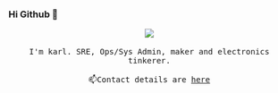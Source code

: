 ### Hi Github 👋

<p align="center">
  <img src="https://karlquinsland.com/images/avatar.jpg">
  <br><br>
  <samp>
    I'm karl. SRE, Ops/Sys Admin, maker and electronics tinkerer.
    <br><br>📫Contact details are <a href="https://karlquinsland.com/">here</a>
  </samp>
</p>

<!--
This is s a ✨ _special_ ✨ repository because its `README.md` (this file) appears on your GitHub profile.

Here are some ideas to get you started:

- 🔭 I’m currently working on ...
- 🌱 I’m currently learning ...
- 👯 I’m looking to collaborate on ...
- 🤔 I’m looking for help with ...
- 💬 Ask me about ...
- 📫 How to reach me: ...
- 😄 Pronouns: ...
- ⚡ Fun fact: ...
-->
